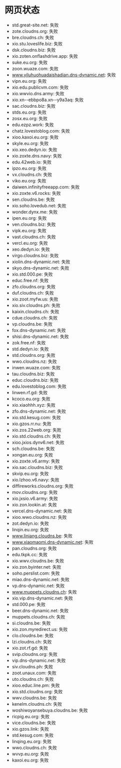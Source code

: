 # 网页状态
- std.great-site.net: 失败
- zote.cloudns.org: 失败
- bre.cloudns.ch: 失败
- xio.stu.loveslife.biz: 失败
- dsk.cloudns.biz: 失败
- xio.zoten.onflashdrive.app: 失败
- suke.eu.org: 失败
- zoon.wuaze.com: 失败
- www.yiluhuohuadaishadian.dns-dynamic.net: 失败
- vipn.eu.org: 失败
- xio.edu.publicvm.com: 失败
- xio.wwvio.dns.army: 失败
- xio.xn--ebbpo8a.xn--y9a3aq: 失败
- sac.cloudns.biz: 失败
- stds.eu.org: 失败
- zosx.eu.org: 失败
- edu.ezpz.work: 失败
- chatz.lovestoblog.com: 失败
- xioo.kaxoi.eu.org: 失败
- skyle.eu.org: 失败
- xio.xeo.dedyn.io: 失败
- xio.zoxte.dns.navy: 失败
- edu.42web.io: 失败
- ipzo.eu.org: 失败
- vx.cloudns.ch: 失败
- viko.eu.org: 失败
- daiwen.infinityfreeapp.com: 失败
- xio.zoxte.v6.rocks: 失败
- sen.cloudns.be: 失败
- xio.soho.lovedub.net: 失败
- wonder.dynx.me: 失败
- ipen.eu.org: 失败
- ven.cloudns.biz: 失败
- vipk.eu.org: 失败
- vast.cloudns.ch: 失败
- vercl.eu.org: 失败
- xeo.dedyn.io: 失败
- virgo.cloudns.biz: 失败
- xiolin.dns-dynamic.net: 失败
- skyo.dns-dynamic.net: 失败
- xio.std.000.pe: 失败
- educ.free.nf: 失败
- zfo.cloudns.org: 失败
- duf.cloudns.ch: 失败
- xio.zoot.myfw.us: 失败
- xio.siv.cloudns.ph: 失败
- kaixin.cloudns.ch: 失败
- cdue.cloudns.ch: 失败
- vp.cloudns.be: 失败
- fox.dns-dynamic.net: 失败
- shisi.dns-dynamic.net: 失败
- zok.free.nf: 失败
- std.dedyn.io: 失败
- std.cloudns.org: 失败
- wwo.cloudns.nz: 失败
- inwen.wuaze.com: 失败
- tau.cloudns.biz: 失败
- educ.cloudns.biz: 失败
- edu.lovestoblog.com: 失败
- linwen.rf.gd: 失败
- kcoco.eu.org: 失败
- xio.xiaohhh.xyz: 失败
- zfo.dns-dynamic.net: 失败
- xio.std.kesug.com: 失败
- xio.gzos.rr.nu: 失败
- xio.zos.22web.org: 失败
- xio.std.cloudns.ch: 失败
- xioo.jxios.dynv6.net: 失败
- sch.cloudns.be: 失败
- xongan.eu.org: 失败
- xio.zoxte.v6.army: 失败
- xio.sac.cloudns.biz: 失败
- skvip.eu.org: 失败
- xio.lzhoo.v6.navy: 失败
- diffireworks.cloudns.org: 失败
- mov.cloudns.org: 失败
- xio.jxsio.v6.army: 失败
- xio.zon.lookin.at: 失败
- vercel.dns-dynamic.net: 失败
- xioo.wwo.cloudns.nz: 失败
- zot.dedyn.io: 失败
- linqin.eu.org: 失败
- www.liniang.cloudns.be: 失败
- www.xiaomaomi.dns-dynamic.net: 失败
- pan.cloudns.org: 失败
- edu.tkpk.cc: 失败
- xio.wwv.cloudns.be: 失败
- xio.zon.byinter.net: 失败
- soho.perslist.com: 失败
- miao.dns-dynamic.net: 失败
- vp.dns-dynamic.net: 失败
- www.muppets.cloudns.ch: 失败
- xio.vip.dns-dynamic.net: 失败
- std.000.pe: 失败
- beer.dns-dynamic.net: 失败
- muppets.cloudns.ch: 失败
- si.cloudns.be: 失败
- xio.zon.myredirect.us: 失败
- clo.cloudns.be: 失败
- lzi.cloudns.ch: 失败
- xio.zot.rf.gd: 失败
- svip.cloudns.org: 失败
- vip.dns-dynamic.net: 失败
- siv.cloudns.ph: 失败
- zoot.unaux.com: 失败
- uto.cloudns.ch: 失败
- xioo.educ.line.pm: 失败
- xio.std.cloudns.org: 失败
- wwv.cloudns.be: 失败
- kenelm.cloudns.ch: 失败
- woshiwoyansebuya.cloudns.be: 失败
- ricpig.eu.org: 失败
- vice.cloudns.be: 失败
- xio.gzos.link: 失败
- std.kesug.com: 失败
- linqing.eu.org: 失败
- wwo.cloudns.ch: 失败
- wvvp.eu.org: 失败
- kaxoi.eu.org: 失败
